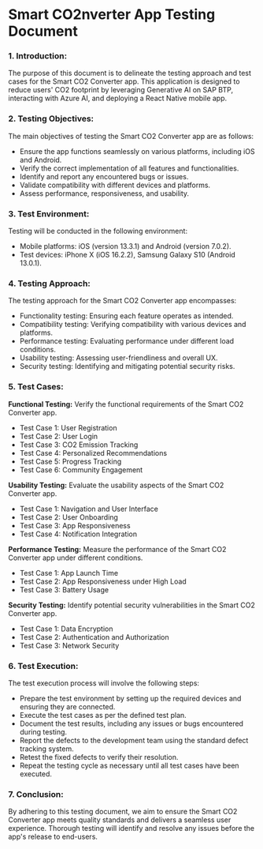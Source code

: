 # **Smart CO2nverter App Testing Document**

 ### **1. Introduction:**
The purpose of this document is to delineate the testing approach and test cases for the Smart CO2 Converter app. This application is designed to reduce users' CO2 footprint by leveraging Generative AI on SAP BTP, interacting with Azure AI, and deploying a React Native mobile app.

 ### **2. Testing Objectives:**
The main objectives of testing the Smart CO2 Converter app are as follows:
  - Ensure the app functions seamlessly on various platforms, including iOS and Android.
  - Verify the correct implementation of all features and functionalities.
  - Identify and report any encountered bugs or issues.
  - Validate compatibility with different devices and platforms.
  - Assess performance, responsiveness, and usability.


 ### **3. Test Environment:**
Testing will be conducted in the following environment:
  - Mobile platforms: iOS (version 13.3.1) and Android (version 7.0.2).
  - Test devices: iPhone X (iOS 16.2.2), Samsung Galaxy S10 (Android 13.0.1).

 ### **4. Testing Approach:**
The testing approach for the Smart CO2 Converter app encompasses:
   - Functionality testing: Ensuring each feature operates as intended.
   - Compatibility testing: Verifying compatibility with various devices and platforms.
   - Performance testing: Evaluating performance under different load conditions.
   - Usability testing: Assessing user-friendliness and overall UX.
   - Security testing: Identifying and mitigating potential security risks.

 ### **5. Test Cases:**

**Functional Testing:** Verify the functional requirements of the Smart CO2 Converter app.

- Test Case 1: User Registration
- Test Case 2: User Login
- Test Case 3: CO2 Emission Tracking
- Test Case 4: Personalized Recommendations
- Test Case 5: Progress Tracking
- Test Case 6: Community Engagement

**Usability Testing:** Evaluate the usability aspects of the Smart CO2 Converter app.

- Test Case 1: Navigation and User Interface
- Test Case 2: User Onboarding
- Test Case 3: App Responsiveness
- Test Case 4: Notification Integration


**Performance Testing:** Measure the performance of the Smart CO2 Converter app under different conditions.

- Test Case 1: App Launch Time
- Test Case 2: App Responsiveness under High Load
- Test Case 3: Battery Usage

**Security Testing:** Identify potential security vulnerabilities in the Smart CO2 Converter app.

- Test Case 1: Data Encryption
- Test Case 2: Authentication and Authorization
- Test Case 3: Network Security

 ### **6. Test Execution:**
The test execution process will involve the following steps:
   - Prepare the test environment by setting up the required devices and ensuring they are connected.
   - Execute the test cases as per the defined test plan.
   - Document the test results, including any issues or bugs encountered during testing.
   - Report the defects to the development team using the standard defect tracking system.
   - Retest the fixed defects to verify their resolution.
   - Repeat the testing cycle as necessary until all test cases have been executed.

 ### **7. Conclusion:**
By adhering to this testing document, we aim to ensure the Smart CO2 Converter app meets quality standards and delivers a seamless user experience. Thorough testing will identify and resolve any issues before the app's release to end-users.